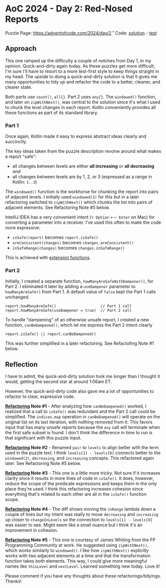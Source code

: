 # AoC 2024 - Day 2: Red-Nosed Reports

Puzzle Page: https://adventofcode.com/2024/day/2
˚
Code: [solution](Day02.kt) - [test](../../../../../../test/kotlin/lacar/junilu/aoc2024/day02/Day02Test.kt)

## Approach

This one ramped up the difficulty a couple of notches from Day 1, in my opinion. Quick-and-dirty again today. As these puzzles get more difficult, I'm sure I'll have to resort to a more test-first style to keep things straight in my head. The upside to doing a quick-and-dirty solution is that it gives me many opportunities to tidy up and refactor the code to a better, cleaner, and clearer state.

Both parts use `count()`, `all{}`. Part 2 uses `any{}`. The `windowed()` function, and later on `zipWithNext()`, was central to the solution since it's what I used to chunk the level changes in each report. Kotlin conveniently provides all these functions as part of its standard library.

### Part 1

Once again, Kotlin made it easy to express abstract ideas clearly and succinctly.

The key ideas taken from the puzzle description revolve around what makes a report "safe":
- all changes between levels are either **all increasing** or **all decreasing** _and_
- all changes between levels are by 1, 2, or 3 (expressed as a range in Kotlin: `1..3`)

The `windowed()` function is the workhorse for chunking the report into pairs of adjacent levels. I initially used `windowed(2)` for this but in a later refactoring switched to `zipWithNext()` which chunks the list into pairs of adjacent elements. See Refactoring Note #5 below.

IntelliJ IDEA has a very convenient intent (`⌥ Option` + `↩ Enter` on Mac) for converting a parameter into a receiver. I've used this often to make the code more expressive:

* `isSafe(report)` becomes `report.isSafe()`
* `areConsistent(changes)` becomes `changes.areConsistent()`
* `inSafeRange(changes)` becomes `changes.inSafeRange()`

This is achieved with [extension functions](https://kotlinlang.org/docs/extensions.html).

### Part 2

Initially, I created a separate function, `howManyAreSafeWithDampener()`, for Part 2. I eliminated it later by adding 
a `useDampener` parameter to `howManyAreSafe()` from Part 1. A default value of `false` kept the Part 1 calls unchanged.
 
    report.howManyAreSafe()                    // Part 1 call
    report.howManyAreSafe(useDampener = true)  // Part 2 call 

To handle "dampening" of an otherwise unsafe report, I created a new function, `canBeDampened()`, which let me express the Part 2 intent clearly

    report.isSafe() || report.canBeDampened()

This was further simplified in a later refactoring. See Refactofing Note #1 below.

## Reflection

I have to admit, the quick-and-dirty solution took me longer than I thought it would, getting the second star at around 1:06am ET.

However, the quick-and-dirty code also gave me a lot of opportunities to refactor to clear, expressive code. 

**[Refactoring](https://github.com/jlacar/aoc-in-kotlin-all/commit/23c254f935139ccddced9f022d7a54c3b0b99ebd) Note #1** - After analyzing how `canBeDampened()` worked, I realized that a call to `isSafe()` was redundant and the Part 2 call could be simplified. The `indices.map` operation in `canBeDampened()` will operate on the original list on its last iteration, with nothing removed from it. This favors input that has many unsafe reports because the `any` call will terminate when the first safe subset is found. I don't think the difference in time to run is that significant with this puzzle input.

**[Refactoring](https://github.com/jlacar/aoc-in-kotlin-all/commit/73a52a51d13aade522098186968169ae185a76af) Note #2** - Renamed `pair` to `levels` to align better with the term used in the puzzle text. I think `levels[1] - levels[0]` connects better to the `windowed(2)`, `decreasing`, and `increasing` concepts. This refactored again later. See Refactoring Note #5 below.

**[Refactoring](https://github.com/jlacar/aoc-in-kotlin-all/commit/eed5fb34899a527fea672132051577808487cc5f) Note #3** - This one is a little more tricky. Not sure if it increases clarity since it results in more lines of code in `isSafe()`. It does, however, reduce the scope of the predicate expressions and keeps them in the only place they're used. I think this refactoring increases cohesion since everything that's related to each other are all in the `isSafe()` function scope. 

**[Refactoring](https://github.com/jlacar/aoc-in-kotlin-all/commit/45314991a52f19f3d1d432778499033d0720f483) Note #4** - The diff shows moving the `inRange` lambda down a couple of lines but my intent was really to move `decreasing` and `increasing` up closer to `changeInLevels` so the connection to `levels[1] - levels[0]` was easier to see. Might seem like a small nuance but I think it's an improvement in cohesion.

**[Refactoring](https://github.com/jlacar/aoc-in-kotlin-all/commit/900d476740de567b3d67c850b6480429aa19a23d) Note #5** - This one is courtesy of James Whiting from the FP Programming Community at work. He suggested using `zipWithNext()`, which works similarly to `windowed()`. I like how `zipWithNext()` explicitly works with two adjacent elements at a time and that the transformation function takes both elements. This way, I could give more meaningful names like `thisLevel` and `nextLevel`. Learned something new today. Love it!

Please comment if you have any thoughts about these refactorings/tidyings. Thanks!
